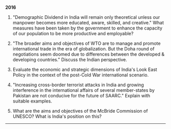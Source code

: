 **2016**

1. "Demographic Dividend in India will remain only theoretical unless our manpower becomes more educated, aware, skilled, and creative." What measures have been taken by the government to enhance the capacity of our population to be more productive and employable?

2. "The broader aims and objectives of WTO are to manage and promote international trade in the era of globalization. But the Doha round of negotiations seem doomed due to differences between the developed & developing countries." Discuss the Indian perspective.

3. Evaluate the economic and strategic dimensions of India's Look East Policy in the context of the post-Cold War international scenario.

4. "Increasing cross-border terrorist attacks in India and growing interference in the international affairs of several member-states by Pakistan are not conducive for the future of SAARC." Explain with suitable examples.

5. What are the aims and objectives of the McBride Commission of UNESCO? What is India's position on this?

---